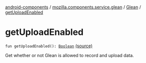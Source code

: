 [android-components](../../index.md) / [mozilla.components.service.glean](../index.md) / [Glean](index.md) / [getUploadEnabled](./get-upload-enabled.md)

# getUploadEnabled

`fun getUploadEnabled(): `[`Boolean`](https://kotlinlang.org/api/latest/jvm/stdlib/kotlin/-boolean/index.html) [(source)](https://github.com/mozilla-mobile/android-components/blob/master/components/service/glean/src/main/java/mozilla/components/service/glean/Glean.kt#L71)

Get whether or not Glean is allowed to record and upload data.

